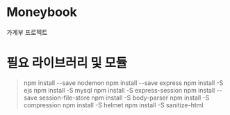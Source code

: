 # Moneybook
가계부 프로젝트


# 필요 라이브러리 및 모듈

>npm install --save nodemon
>npm install --save express
>npm install -S ejs
>npm install -S mysql
>npm install -S express-session
>npm install --save session-file-store
>npm install -S body-parser
>npm install -S compression
>npm install -S helmet
>npm install -S sanitize-html